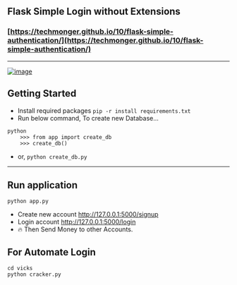 ## Flask Simple Login without Extensions

### [https://techmonger.github.io/10/flask-simple-authentication/](https://techmonger.github.io/10/flask-simple-authentication/)

----------------------------------

[![image](https://user-images.githubusercontent.com/50515418/155890748-ba122dba-7104-4983-88db-8770e00d828d.png)](https://vixtest.herokuapp.com/signup/)

## Getting Started

- Install required packages `pip -r install requirements.txt`
- Run below command, To create new Database...

```
python
    >>> from app import create_db
    >>> create_db()
```

- or,  `python create_db.py`

-------------------------------------------------

## Run application 
`python app.py`
    
- Create new account  http://127.0.0.1:5000/signup
- Login account  http://127.0.0.1:5000/login
- 🔥 Then Send Money to other Accounts.

## For Automate Login

    cd vicks
    python cracker.py
